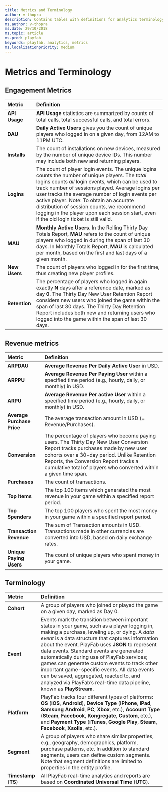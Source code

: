 ```yaml
---
title: Metrics and Terminology
author: v-thopra
description: Contains tables with definitions for analytics terminology, engagement metrics, and revenue metrics.
ms.author: v-thopra
ms.date: 29/10/2018
ms.topic: article
ms.prod: playfab
keywords: playfab, analytics, metrics
ms.localizationpriority: medium
---
```


# Metrics and Terminology

## Engagement Metrics

| Metric                  | Definition                                                                                             |
| :-----------------------| :------------------------------------------------------------------------------------------------------|
| **API Usage**               | **API Usage** statistics are summarized by counts of total calls, total successful calls, and total errors.    |
| **DAU**                     | **Daily Active Users** gives you the count of unique players who logged in on a given day, from 12AM to 11PM UTC.   |
| **Installs**                | The count of installations on new devices, measured by the number of unique device IDs. This number may include both new and returning players.        |
| **Logins**                  | The count of player login events. The unique logins counts the number of unique players. The *total* logins counts *all* login events, which can be used to track number of sessions played. Average logins per user tracks the average number of login events per active player.  Note: To obtain an accurate distribution of session counts, we recommend logging in the player upon each session start, even if the old login ticket is still valid.   |
| **MAU**                     | **Monthly Active Users**. In the Rolling Thirty Day Totals Report, **MAU** refers to the count of unique players who logged in during the span of last 30 days. In Monthly Totals Report, **MAU** is calculated per month, based on the first and last days of a given month.             |
| **New Users**               | The count of players who logged in for the first time, thus creating new player profiles.              |
| **Retention**               | The percentage of players who logged in again exactly **N** days after a reference date, marked as day **0**. The Thirty Day New User Retention Report considers new users who joined the game within the span of last 30 days. The Thirty Day Retention Report includes both new and returning users who logged into the game within the span of last 30 days.   |

## Revenue metrics

| Metric                  | Definition                                                                                             |
| :-----------------------| :------------------------------------------------------------------------------------------------------|
| **ARPDAU**                  | **Average Revenue Per Daily Active User** in USD.
| **ARPPU**                   | **Average Revenue Per Paying User** within a specified time period (e.g., hourly, daily, or monthly) in USD.
| **ARPU**                    | **Average Revenue Per active User** within a specified time period (e.g., hourly, daily, or monthly) in USD.
| **Average Purchase Price**  | The average transaction amount in USD (= Revenue/Purchases).
| **Conversion**              | The percentage of players who become paying users. The Thirty Day New User Conversion Report tracks purchases made by new user cohorts over a 30-day period. Unlike Retention Reports, the Conversion Report tracks a cumulative total of players who converted within a given time span.
| **Purchases**               | The count of transactions.
| **Top Items**               | The top 100 items which generated the most revenue in your game within a specified report period.
| **Top Spenders**            | The top 100 players who spent the most money in your game within a specified report period.
| **Transaction Revenue**     | The sum of Transaction amounts in USD. Transactions made in other currencies are converted into USD, based on daily exchange rates.
| **Unique Paying Users**     | The count of unique players who spent money in your game.

## Terminology

| Metric               | Definition                                                                                             |
| :--------------------| :------------------------------------------------------------------------------------------------------|
| **Cohort**               | A group of players who joined or played the game on a given day, marked as Day 0.
| **Event**                | Events mark the transition between important states in your game, such as a player logging in, making a purchase, leveling up, or dying. A *data event* is a data structure that captures information about the event. PlayFab uses **JSON** to represent data events. Standard events are generated automatically during use of PlayFab services; games can generate custom events to track other important game-specific events. All data events can be saved, aggregated, reacted to, and analyzed via PlayFab’s real-time data pipeline, known as **PlayStream**.
| **Platform**             | PlayFab tracks four different types of platforms: **OS** (**iOS**, **Android**), **Device Type** (**iPhone**, **iPad**, **Samsung Android**, **PC**, **Xbox**, etc.), **Account Type** (**Steam**, **Facebook**, **Kongregate**, **Custom**, etc.), and **Payment Type** (**iTunes**, **Google Play**, **Steam**, **Facebook**, **Xsolla**, etc.).
| **Segment**              | A group of players who share similar properties, e.g., geography, demographics, platform, purchase patterns, etc. In addition to standard segments, users can define custom segments. Note that segment definitions are limited to properties in the entity profile.
| **Timestamp** (**TS**)       | All PlayFab real-time analytics and reports are based on **Coordinated Universal Time** (**UTC**).

